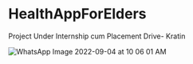 # HealthAppForElders
Project Under Internship cum Placement Drive- Kratin

![WhatsApp Image 2022-09-04 at 10 06 01 AM](https://user-images.githubusercontent.com/78255973/188301603-1f3af233-9521-4f51-a8fc-c94704515e50.jpeg)
